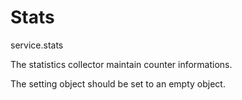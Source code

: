 # Stats
service.stats

The statistics collector maintain counter informations.

The setting object should be set to an empty object.
